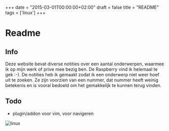 +++
date = "2015-03-01T00:00:00+02:00"
draft = false
title = "README"
tags = ['linux']
+++

# Readme


## Info

Deze website bevat diverse notities over een aantal onderwerpen, waarmee ik op mijn werk of prive mee bezig ben.  De 
Raspberry vind ik helemaal te gek :-).
De notities heb ik gemaakt zodat ik een onderwerp niet weer hoef uit te zoeken.
Ze zijn voorzien van een nummer, dat nummer heeft weinig betekenis en is vooral bedoeld om het gemakkelijk te kunnen
terug vinden.

## Todo

* plugin/addon voor vim, voor navigeren

![linux](/img/logo_linux.jpg)

